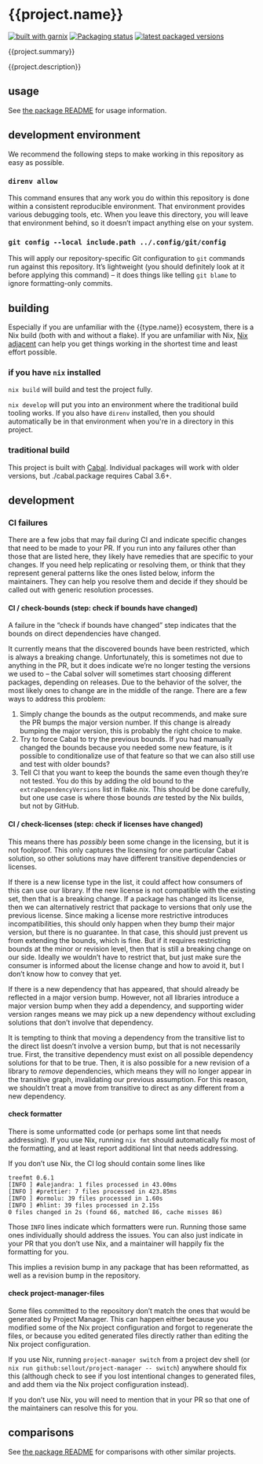 # {{project.name}}

[![built with garnix](https://img.shields.io/endpoint?url=https%3A%2F%2Fgarnix.io%2Fapi%2Fbadges%2Fsellout%2F{{project.name}})](https://garnix.io)
[![Packaging status](https://repology.org/badge/tiny-repos/haskell:{{project.name}}.svg)](https://repology.org/project/haskell:{{project.name}}/versions)
[![latest packaged versions](https://repology.org/badge/latest-versions/haskell:{{project.name}}.svg)](https://repology.org/project/haskell:{{project.name}}/versions)

{{project.summary}}

{{project.description}}

## usage

See [the package README](./{{project.name}}/README.md) for usage information.

## development environment

We recommend the following steps to make working in this repository as easy as possible.

### `direnv allow`

This command ensures that any work you do within this repository is done within a consistent reproducible environment. That environment provides various debugging tools, etc. When you leave this directory, you will leave that environment behind, so it doesn’t impact anything else on your system.

### `git config --local include.path ../.config/git/config`

This will apply our repository-specific Git configuration to `git` commands run against this repository. It’s lightweight (you should definitely look at it before applying this command) – it does things like telling `git blame` to ignore formatting-only commits.

## building

Especially if you are unfamiliar with the {{type.name}} ecosystem, there is a Nix build (both with and without a flake). If you are unfamiliar with Nix, [Nix adjacent](...) can help you get things working in the shortest time and least effort possible.

### if you have `nix` installed

`nix build` will build and test the project fully.

`nix develop` will put you into an environment where the traditional build tooling works. If you also have `direnv` installed, then you should automatically be in that environment when you're in a directory in this project.

### traditional build

This project is built with [Cabal](https://cabal.readthedocs.io/en/stable/index.html). Individual packages will work with older versions, but ./cabal.package requires Cabal 3.6+.

## development

### CI failures

There are a few jobs that may fail during CI and indicate specific changes that need to be made to your PR. If you run into any failures other than those that are listed here, they likely have remedies that are specific to your changes. If you need help replicating or resolving them, or think that they represent general patterns like the ones listed below, inform the maintainers. They can help you resolve them and decide if they should be called out with generic resolution processes.

#### CI / check-bounds (step: check if bounds have changed)

A failure in the “check if bounds have changed” step indicates that the bounds on direct dependencies have changed.

It currently means that the discovered bounds have been restricted, which is always a breaking change. Unfortunately, this is sometimes not due to anything in the PR, but it does indicate we’re no longer testing the versions we used to – the Cabal solver will sometimes start choosing different packages, depending on releases. Due to the behavior of the solver, the most likely ones to change are in the middle of the range. There are a few ways to address this problem:

1. Simply change the bounds as the output recommends, and make sure the PR bumps the major version number. If this change is already bumping the major version, this is probably the right choice to make.
2. Try to force Cabal to try the previous bounds. If you had manually changed the bounds because you needed some new feature, is it possible to conditionalize use of that feature so that we can also still use and test with older bounds?
3. Tell CI that you want to keep the bounds the same even though they’re not tested. You do this by adding the old bound to the `extraDependencyVersions` list in flake.nix. This should be done carefully, but one use case is where those bounds _are_ tested by the Nix builds, but not by GitHub.

#### CI / check-licenses (step: check if licenses have changed)

This means there has _possibly_ been some change in the licensing, but it is not foolproof. This only captures the licensing for one particular Cabal solution, so other solutions may have different transitive dependencies or licenses.

If there is a new license type in the list, it could affect how consumers of this can use our library. If the new license is not compatible with the existing set, then that is a breaking change. If a package has changed its license, then we can alternatively restrict that package to versions that only use the previous license. Since making a license more restrictive introduces incompatibilities, this should only happen when they bump their major version, but there is no guarantee. In that case, this should just prevent us from extending the bounds, which is fine. But if it requires restricting bounds at the minor or revision level, then that is still a breaking change on our side. Ideally we wouldn’t have to restrict that, but just make sure the consumer is informed about the license change and how to avoid it, but I don’t know how to convey that yet.

If there is a new dependency that has appeared, that should already be reflected in a major version bump. However, not all libraries introduce a major version bump when they add a dependency, and supporting wider version ranges means we may pick up a new dependency without excluding solutions that don’t involve that dependency.

It is tempting to think that moving a dependency from the transitive list to the direct list doesn’t involve a version bump, but that is not necessarily true. First, the transitive dependency must exist on all possible dependency solutions for that to be true. Then, it is also possible for a new revision of a library to _remove_ dependencies, which means they will no longer appear in the transitive graph, invalidating our previous assumption. For this reason, we shouldn’t treat a move from transitive to direct as any different from a new dependency.

#### check formatter

There is some unformatted code (or perhaps some lint that needs addressing). If you use Nix, running `nix fmt` should automatically fix most of the formatting, and at least report additional lint that needs addressing.

If you don’t use Nix, the CI log should contain some lines like

```
treefmt 0.6.1
[INFO ] #alejandra: 1 files processed in 43.00ms
[INFO ] #prettier: 7 files processed in 423.85ms
[INFO ] #ormolu: 39 files processed in 1.60s
[INFO ] #hlint: 39 files processed in 2.15s
0 files changed in 2s (found 66, matched 86, cache misses 86)
```

Those `INFO` lines indicate which formatters were run. Running those same ones individually should address the issues. You can also just indicate in your PR that you don’t use Nix, and a maintainer will happily fix the formatting for you.

This implies a revision bump in any package that has been reformatted, as well as a revision bump in the repository.

#### check project-manager-files

Some files committed to the repository don’t match the ones that would be generated by Project Manager. This can happen either because you modified some of the Nix project configuration and forgot to regenerate the files, or because you edited generated files directly rather than editing the Nix project configuration.

If you use Nix, running `project-manager switch` from a project dev shell (or `nix run github:sellout/project-manager -- switch`) anywhere should fix this (although check to see if you lost intentional changes to generated files, and add them via the Nix project configuration instead).

If you don’t use Nix, you will need to mention that in your PR so that one of the maintainers can resolve this for you.

## comparisons

See [the package README](./{{project.name}}/README.md) for comparisons with other similar projects.
